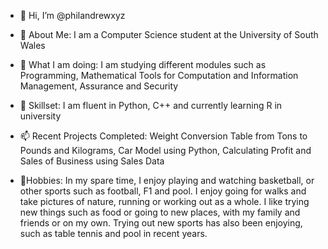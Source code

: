 - 👋 Hi, I’m @philandrewxyz
- 👀 About Me: I am a Computer Science student at the University of South Wales
- 🌱 What I am doing: I am studying different modules such as Programming, Mathematical Tools for Computation and Information Management, Assurance and Security
- 💞️ Skillset: I am fluent in Python, C++ and currently learning R in university
- 📫 Recent Projects Completed: Weight Conversion Table from Tons to Pounds and Kilograms, Car Model using Python, Calculating Profit and Sales of Business using Sales Data

- 🏃Hobbies: In my spare time, I enjoy playing and watching basketball, or other sports such as football, F1 and pool. I enjoy going for walks and take pictures of nature, running
  or working out as a whole. I like trying new things such as food or going to new places, with my family and friends or on my own. Trying out new sports has also been enjoying, such
  as table tennis and pool in recent years.
